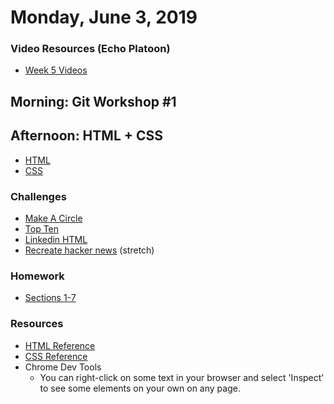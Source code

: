 Monday, June 3, 2019
====================
### Video Resources (Echo Platoon)
- [Week 5 Videos](https://www.youtube.com/watch?v=u5UT7jBwbEU&list=PLu0CiQ7bzwESK8JWt1KVzAHzjo7cVhs-f)

## Morning: Git Workshop #1
## Afternoon: HTML + CSS
* [HTML](https://docs.google.com/presentation/d/1TL9iBS7bZelSkcSQuc4cqNiv_Xphq4tueFm_mqgw-L0/edit?usp=sharing)
* [CSS](https://docs.google.com/presentation/d/154mAP_fYS4dH1nI9McczXNs5ZAkjqbDecWsbVD5odwg/edit?usp=sharing)

### Challenges
* [Make A Circle](https://github.com/indiaplatoon/make-a-circle)
* [Top Ten](https://github.com/indiaplatoon/top-ten)
* [Linkedin HTML](https://github.com/indiaplatoon/linkedin-html)
* [Recreate hacker news](https://github.com/indiaplatoon/html-sectioning) (stretch)

### Homework
* [Sections 1-7](http://learn.shayhowe.com/)

### Resources
* [HTML Reference](http://htmlreference.io/)
* [CSS Reference](http://cssreference.io/)
* Chrome Dev Tools
  * You can right-click on some text in your browser and select 'Inspect' to see some elements on your own on any page.

